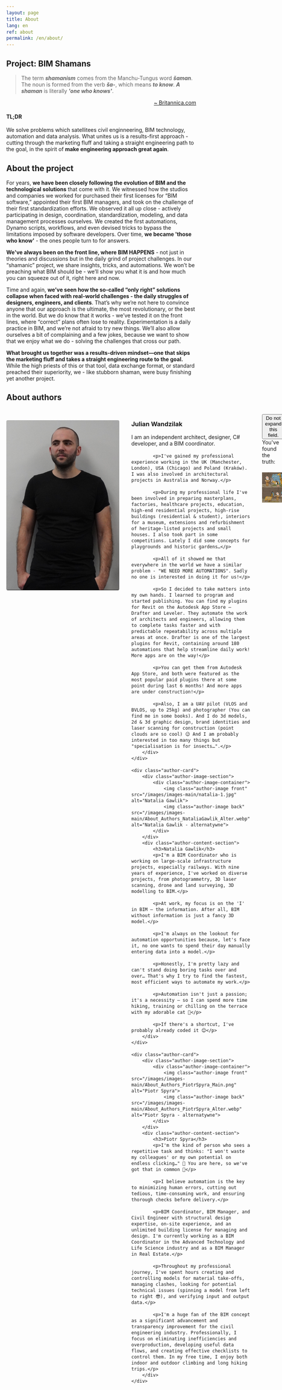 ```yaml
---
layout: page
title: About
lang: en
ref: about
permalink: /en/about/
---
```


<style>
.authors-container {
    display: flex;
    flex-direction: column;
    gap: 3rem;
    margin: 2rem 0;

    .author-card {
        display: flex;
        gap: 2rem;
        align-items: flex-start;
        
        .author-image-section {
            flex: 0 0 300px;
            margin-top: 1rem;
            
            .author-image-container {
                position: relative;
                width: 100%;
                aspect-ratio: 2/3;
                border-radius: 4px;
                overflow: visible;

                &:hover {
                box-shadow: 0 0 20px -2px var(--firstBlue-color);
                }

                .author-image {
                    position: absolute;
                    inset: 0;
                    width: 100%;
                    height: 100%;
                    object-fit: cover;
                    border-radius: 4px;
                    transition: opacity 0.4s ease;

                    &.back {
                        opacity: 0;
                    }
                }

                &:hover {
                    .author-image.front { opacity: 0; }
                    .author-image.back { opacity: 1; }
                }
            }
        }
        
        .author-content-section {
            flex: 1;
            
            h3 {
                @extend .post h2;
                margin: 1rem 0;  // Explicit margin definition
                color: var(--firstBlue-color);
            }

            p {
                @extend .post p;   // Dziedziczenie stylów z głównego arkusza
                text-align: justify;
                margin-bottom: 1rem;
            }
        }
    }
}
</style>

## Project: BIM Shamans

> The term **_shamanism_** comes from the Manchu-Tungus word **_šaman_**. The noun is formed from the verb **_ša-_**, which means **_to&nbsp;know_**. **_A shaman_** is literally **_'one who knows'_**.
<p style="text-align: right;"><a href="https://www.britannica.com/topic/shamanism">~ Britannica.com</a></p>

#### TL;DR
We solve problems which satellitees civil enginneering, BIM technology, automation and data analysis. What unites us is a results-first approach - cutting through the marketing fluff and taking a straight engineering path to the goal, in the spirit of **make engineering approach great again**.

## About the project

For years, **we have been closely following the evolution of BIM and the technological solutions** that come with it. We witnessed how the studios and companies we worked for purchased their first licenses for “BIM software,” appointed their first BIM managers, and took on the challenge of their first standardization efforts. We observed it all up close - actively participating in design, coordination, standardization, modeling, and data management processes ourselves. We created the first automations, Dynamo scripts, workflows, and even devised tricks to bypass the limitations imposed by software developers. Over time, **we became 'those who know'** - the ones people turn to for answers.

**We've always been on the front line, where BIM HAPPENS** - not just in theories and discussions but in the daily grind of project challenges. In our “shamanic” project, we share insights, tricks, and automations. We won’t be preaching what BIM should be - we’ll show you what it is and how much you can squeeze out of it, right here and now.

Time and again, **we’ve seen how the so-called “only right” solutions collapse when faced with real-world challenges - the daily struggles of designers, engineers, and clients**. That’s why we’re not here to convince anyone that our approach is the ultimate, the most revolutionary, or the best in the world. But we do know that it works - we’ve tested it on the front lines, where “correct” plans often lose to reality. Experimentation is a daily practice in BIM, and we’re not afraid to try new things. We’ll also allow ourselves a bit of complaining and a few jokes, because we want to show that we enjoy what we do - solving the challenges that cross our path.

**What brought us together was a results-driven mindset—one that skips the marketing fluff and takes a straight engineering route to the goal.** While the high priests of this or that tool, data exchange format, or standard preached their superiority, we - like stubborn shaman, were busy finishing yet another project.

## About authors

<div class="authors-container">
    <div class="author-card">
        <div class="author-image-section">
            <div class="author-image-container">
                <img class="author-image front" src="/images/images-main/About_Authors_JulianWandzilak_Main.png" alt="Julian Wandzilak">
                <img class="author-image back" src="/images/images-main/About_Authors_JulianWandzilak_Alter.webp" alt="Julian Wandzilak - alternatywne">
            </div>
        </div>
        <div class="author-content-section">
            <h3>Julian Wandzilak</h3>
            <p>I am an independent architect, designer, C# developer, and a BIM coordinator.</p>

            <p>I've gained my professional experience working in the UK (Manchester, London), USA (Chicago) and Poland (Kraków). I was also involved in architectural projects in Australia and Norway.</p>

            <p>During my professional life I've been involved in preparing masterplans, factories, healthcare projects, education, high-end residential projects, high-rise buildings (residential & student), interiors for a museum, extensions and refurbishment of heritage-listed projects and small houses. I also took part in some competitions. Lately I did some concepts for playgrounds and historic gardens…</p>

            <p>All of it showed me that everywhere in the world we have a similar problem - "WE NEED MORE AUTOMATIONS". Sadly no one is interested in doing it for us!</p>

            <p>So I decided to take matters into my own hands. I learned to program and started publishing. You can find my plugins for Revit on the Autodesk App Store – Drafter and Leveler. They automate the work of architects and engineers, allowing them to complete tasks faster and with predictable repeatability across multiple areas at once. Drafter is one of the largest plugins for Revit, containing around 180 automations that help streamline daily work! More apps are on the way!</p>

            <p>You can get them from Autodesk App Store, and both were featured as the most popular paid plugins there at some point during last 6 months! And more apps are under construction!</p>

            <p>Also, I am a UAV pilot (VLOS and BVLOS, up to 25kg) and photographer (You can find me in some books). And I do 3d models, 2d & 3d graphic design, brand identities and laser scanning for construction (point clouds are so cool) 😉 And I am probably interested in too many things but "specialisation is for insects…".</p>
        </div>
    </div>
    
    <div class="author-card">
        <div class="author-image-section">
            <div class="author-image-container">
                <img class="author-image front" src="/images/images-main/natalia-1.jpg" alt="Natalia Gawlik">
                <img class="author-image back" src="/images/images-main/About_Authors_NataliaGawlik_Alter.webp" alt="Natalia Gawlik - alternatywne">
            </div>
        </div>
        <div class="author-content-section">
            <h3>Natalia Gawlik</h3>
            <p>I'm a BIM Coordinator who is working on large-scale infrastructure projects, especially railways. With nine years of experience, I've worked on diverse projects, from photogrammetry, 3D laser scanning, drone and land surveying, 3D modelling to BIM.</p>

            <p>At work, my focus is on the 'I' in BIM – the information. After all, BIM without information is just a fancy 3D model.</p>

            <p>I'm always on the lookout for automation opportunities because, let's face it, no one wants to spend their day manually entering data into a model.</p>

            <p>Honestly, I'm pretty lazy and can't stand doing boring tasks over and over… That's why I try to find the fastest, most efficient ways to automate my work.</p>

            <p>Automation isn't just a passion; it's a necessity — so I can spend more time hiking, training or chilling on the terrace with my adorable cat 🐾</p>

            <p>If there's a shortcut, I've probably already coded it 😊</p>
        </div>
    </div>
    
    <div class="author-card">
        <div class="author-image-section">
            <div class="author-image-container">
                <img class="author-image front" src="/images/images-main/About_Authors_PiotrSpyra_Main.png" alt="Piotr Spyra">
                <img class="author-image back" src="/images/images-main/About_Authors_PiotrSpyra_Alter.webp" alt="Piotr Spyra - alternatywne">
            </div>
        </div>
        <div class="author-content-section">
            <h3>Piotr Spyra</h3>
            <p>I'm the kind of person who sees a repetitive task and thinks: "I won't waste my colleagues' or my own potential on endless clicking…" 🤔 You are here, so we've got that in common 🫡</p>

            <p>I believe automation is the key to minimizing human errors, cutting out tedious, time-consuming work, and ensuring thorough checks before delivery.</p>

            <p>BIM Coordinator, BIM Manager, and Civil Engineer with structural design expertise, on-site experience, and an unlimited building license for managing and design. I'm currently working as a BIM Coordinator in the Advanced Technology and Life Science industry and as a BIM Manager in Real Estate.</p>

            <p>Throughout my professional journey, I've spent hours creating and controlling models for material take-offs, managing clashes, looking for potential technical issues (spinning a model from left to right 😎), and verifying input and output data.</p>

            <p>I'm a huge fan of the BIM concept as a significant advancement and transparency improvement for the civil engineering industry. Professionally, I focus on eliminating inefficiencies and overproduction, developing useful data flows, and creating effective checklists to control them. In my free time, I enjoy both indoor and outdoor climbing and long hiking trips.</p>
        </div>
    </div>
</div>

<div class="collapsible-section">
    <button class="button expand collapsible" aria-expanded="false">Do not expand this field.</button>
    <div class="collapsible-content" aria-hidden="true">
        You've found the truth:
        <img src="/images/images-main/Image_About_BIMSpecialist.jpg" alt="BIM Specialist in a nutshell" style="width:100%;max-width:600px;display:block;margin:20px auto;">
    </div>
</div>

&nbsp;


